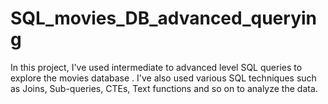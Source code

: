 # SQL_movies_DB_advanced_querying
In this project, I've used intermediate to advanced level SQL queries to explore the movies database .
I've also used various SQL techniques such as Joins, Sub-queries, CTEs, Text functions and so on to analyze the data.

